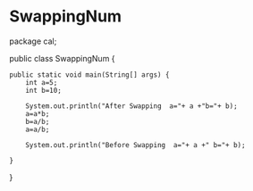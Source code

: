 # SwappingNum
package cal;

public class SwappingNum {

	public static void main(String[] args) {
		int a=5;
		int b=10;
		
		System.out.println("After Swapping  a="+ a +"b="+ b);
		a=a*b;
		b=a/b;
		a=a/b;

		System.out.println("Before Swapping  a="+ a +" b="+ b);
		
	}

}
